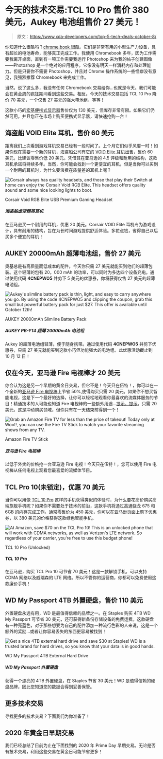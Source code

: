 # 今天的技术交易:TCL 10 Pro 售价 380 美元，Aukey 电池组售价 27 美元！

> 原文：<https://www.xda-developers.com/top-5-tech-deals-october-8/>

你知道什么很酷吗？[chrome book 很酷](https://www.xda-developers.com/best-chromebooks/)。它们是非常有用的小型生产力设备，具有超长的电池寿命，能够真正完成工作。我使用 Chromebook 多年，因为工作需要我离开桌面，直到有一项工作需要我运行 Photoshop 来为我的帖子创建图像——Photoshop 是一个绝对的应用程序，它像没有明天一样消耗内存和处理能力。但是只要你不需要 Photoshop，并且对 Chrome 操作系统的一些怪癖没有意见，我强烈推荐 Chromebook 来完成工作。

当然，说了这么多，我没有任何 Chromebook 交易给你...也就是今天。我们可能会在黄金周的疯狂期间看到这些交易。相反，今天的技术交易包括 TCL 10 Pro 降价 70 美元，一个仅售 27 美元的强大电池组，等等！

这款小巧的[宏基便携式显示器](https://www.amazon.com/gp/product/B07VT1WXGV?tag=xda-6t8iqc5-20&ascsubtag=UUxdaUeUpU30138&asc_refurl=https%3A%2F%2Fwww.xda-developers.com%2Ftop-5-tech-deals-october-8%2F&asc_campaign=Short-Term)售价仅为 130 美元，但库存非常有限。如果它们仍然可用，并且您正在市场上购买便携式显示器，请快速抢购一台！

## 海盗船 VOID Elite 耳机，售价 60 美元

距离我们上次看到游戏耳机交易已经有一段时间了。上个月它们似乎风靡一时！如果你现在需要一个新的耳机，海盗船公司有它的 [VOID Elite 耳机](https://www.amazon.com/Corsair-Surround-Premium-Gaming-Headset/dp/B07XF2TGFX?tag=xda-6t8iqc5-20&ascsubtag=UUxdaUeUpU30138&asc_refurl=https%3A%2F%2Fwww.xda-developers.com%2Ftop-5-tech-deals-october-8%2F&asc_campaign=Short-Term)出售，售价 60 美元，比建议零售价低 20 美元。凭借其在亚马逊的 4.5 评级和耐用的结构，这款耳机承诺将持续多年。当然，你可能会找到一个更便宜的耳机，但是当你可以买到一个耐用的耳机时，为什么要浪费在质量差的耳机上呢？

 <picture>![Corsair always has quality headsets, and those that play their Switch at home can enjoy the Corsair Void RGB Elite. This headset offers quality sound and some nice looking lights to boot.](img/9daace49cd79f7e865c742b573aa32b9.png)</picture> 

Corsair Void RGB Elite USB Premium Gaming Headset

##### 海盗船虚空精英耳机

在亚马逊买一个耐用的耳机，优惠 20 美元。Corsair VOID Elite 耳机专为游戏设计，具有耐用的结构，旨在为长时间游戏提供舒适体验。多花点钱，省得自己以后买多个便宜的耳机！

## AUKEY 20000mAh 超薄电池组，售价 27 美元

奥基总是有高质量而低成本的配件，今天你只需 27 美元就能买到他们的超薄包装。这个轻薄的包有 20，000 mAh 的功率，可以同时为多达四个设备充电。通过使用代码 **4CNEPWO5** 并剪下 5 美元的优惠券，你将获得仅售 27 美元的超薄电池组。

 <picture>![Aukey's slimline battery pack is thin, light, and easy to carry anywhere you go. By using the code <strong>4CNEPWO5</strong> and clipping the coupon, grab this small but powerful battery pack for just $27\. This offer is available until October 12th!](img/63fdbc47f477968a740e03236843a749.png)</picture> 

AUKEY 20000mAh Slimline Battery Pack

##### AUKEY PB-Y14 超薄 20000mAh 电池组

Aukey 的超薄电池组轻薄，便于随身携带。通过使用代码 **4CNEPWO5** 并剪下优惠券，只需 27 美元就能买到这款小巧但功能强大的电池组。此优惠活动截止到 10 月 12 日！

## 仅在今天，亚马逊 Fire 电视棒才 20 美元

你会认为这是另一个早期的黄金日交易，但它不是！今天只在伍特！，你可以在一个全新的[亚马逊 Fire 电视棒](https://www.anrdoezrs.net/links/100122946/type/dlg/sid/UUxdaUeUpU30138/https://www.woot.com/offers/amazon-fire-tv-stick-with-voice-remote)上节省 50%,使得购买只需 20 美元。如果你不想买智能电视，这是下一个最好的选择，让你可以轻松地观看你最喜欢的流媒体服务的节目！精通技术的人可能也知道 Fire 电视棒的一些额外用途...[提示，提示](https://forum.xda-developers.com/fire-tv)。只需 20 美元，这是冲动购买领域，但你只有在一天结束前得到一个！

 <picture>![Grab an Amazon Fire TV for less than the price of takeout! Today only at Woot!, you can use the Fire TV Stick to watch your favorite streaming shows from any TV.](img/43cfe6a938b48d7e576cac0706b6da71.png)</picture> 

Amazon Fire TV Stick

##### 亚马逊 Fire 电视棒

以低于外卖的价格抢一台亚马逊 Fire 电视！今天只在伍特！，您可以使用 Fire 电视棒从任何电视上观看您最喜爱的流媒体节目。

## TCL Pro 10(未锁定)，优惠 70 美元

当你可以用像 [TCL 10 Pro](https://www.amazon.com/dp/B087LW5VR1?tag=xda-6t8iqc5-20&ascsubtag=UUxdaUeUpU30138&asc_refurl=https%3A%2F%2Fwww.xda-developers.com%2Ftop-5-tech-deals-october-8%2F&asc_campaign=Short-Term) 这样的手机获得类似的体验时，为什么要花高价购买高端旗舰手机呢？如果你不需要处于技术的前沿，这款手机将通过高通骁龙 675 和 6GB 的内存完成工作。通常零售价为 450 美元，你可以在亚马逊页面上剪下优惠券，以 380 美元的价格获得这款绿色智能手机。

 <picture>![At Amazon, save $70 on the TCL Pro 10! This is an unlocked phone that will work with CDMA networks, as well as Verizon's LTE network. So regardless of your carrier, you're free to use this budget phone!](img/f1c9574673960c153e71cfafbd54f777.png)</picture> 

TCL 10 Pro (Unlocked)

##### TCL 10 Pro

在亚马逊，购买 TCL Pro 10 可节省 70 美元！这是一款解锁手机，可以支持 CDMA 网络以及威瑞森的 LTE 网络。所以不管你的运营商，你都可以免费使用这款廉价手机！

## WD My Passport 4TB 外置硬盘，售价 110 美元

外置硬盘永远有用，WD 是最值得信赖的品牌之一。在 Staples 购买 4TB WD My Passport 可节省 30 美元，还可获得新备份存储设备的免费运费。这款硬盘有一种亮蓝色，对于那些想要为自己的配件添加一种流行色彩的人来说，这是一个额外的奖励...或者让你容易丢失的东西更容易被找到！

 <picture>![Get a nice 4TB external hard drive and save $30 at Staples! WD is a trusted brand for hard drives, so you know that your data is in good hands.](img/b8e0914291ffb13c92b7b953365d8154.png)</picture> 

WD My Passport 4TB External Hard Drive

##### WD My Passport 外置硬盘

获得一个漂亮的 4TB 外置硬盘，在 Staples 节省 30 美元！WD 是值得信赖的硬盘品牌，因此您知道您的数据会得到妥善保管。

## 更多技术交易

寻找更多的技术交易？下面我们为你准备了！

## 2020 年黄金日早期交易

我们已经总结了目前为止在下面找到的 2020 年 Prime Day 早期交易。无论是否有技术交易，利用这些交易在黄金日可能节省更多！